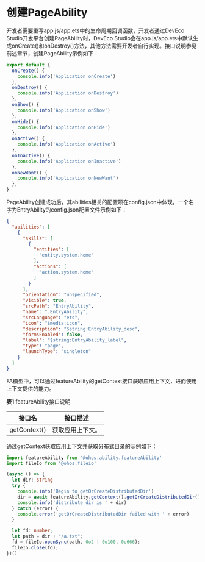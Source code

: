 # 创建PageAbility


开发者需要重写app.js/app.ets中的生命周期回调函数，开发者通过DevEco Studio开发平台创建PageAbility时，DevEco Studio会在app.js/app.ets中默认生成onCreate()和onDestroy()方法，其他方法需要开发者自行实现。接口说明参见前述章节，创建PageAbility示例如下：

```ts
export default {
  onCreate() {
    console.info('Application onCreate')
  },
  onDestroy() {
    console.info('Application onDestroy')
  },
  onShow() {
    console.info('Application onShow')
  },
  onHide() {
    console.info('Application onHide')
  },
  onActive() {
    console.info('Application onActive')
  },
  onInactive() {
    console.info('Application onInactive')
  },
  onNewWant() {
    console.info('Application onNewWant')
  },
}
```


PageAbility创建成功后，其abilities相关的配置项在config.json中体现，一个名字为EntryAbility的config.json配置文件示例如下：

```json
{
  "abilities": [
    {
      "skills": [
        {
          "entities": [
            "entity.system.home"
          ],
          "actions": [
            "action.system.home"
          ]
        }
      ],
      "orientation": "unspecified",
      "visible": true,
      "srcPath": "EntryAbility",
      "name": ".EntryAbility",
      "srcLanguage": "ets",
      "icon": "$media:icon",
      "description": "$string:EntryAbility_desc",
      "formsEnabled": false,
      "label": "$string:EntryAbility_label",
      "type": "page",
      "launchType": "singleton"
    }
  ]
}
```


FA模型中，可以通过featureAbility的getContext接口获取应用上下文，进而使用上下文提供的能力。


  **表1** featureAbility接口说明

| 接口名 | 接口描述 |
| -------- | -------- |
| getContext() | 获取应用上下文。 |


通过getContext获取应用上下文并获取分布式目录的示例如下：

```ts
import featureAbility from '@ohos.ability.featureAbility'
import fileIo from '@ohos.fileio'

(async () => {
  let dir: string
  try {
    console.info('Begin to getOrCreateDistributedDir')
    dir = await featureAbility.getContext().getOrCreateDistributedDir()
    console.info('distribute dir is ' + dir)
  } catch (error) {
    console.error('getOrCreateDistributedDir failed with ' + error)
  }

  let fd: number;
  let path = dir + "/a.txt";
  fd = fileIo.openSync(path, 0o2 | 0o100, 0o666);
  fileIo.close(fd);
})()
```
